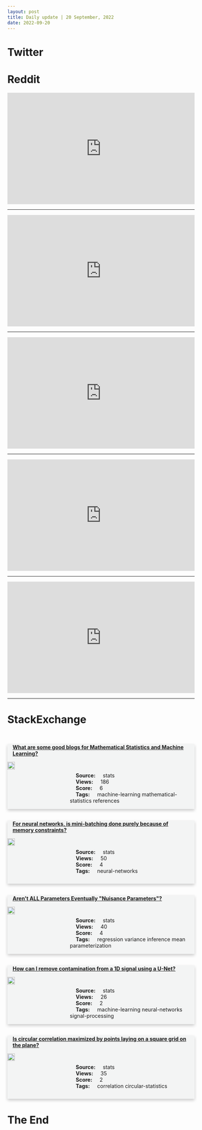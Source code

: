 ```yaml
---
layout: post
title: Daily update | 20 September, 2022
date: 2022-09-20
---
```


<script async src="https://platform.twitter.com/widgets.js" charset="utf-8"></script>


<script src='https://storage.ko-fi.com/cdn/scripts/overlay-widget.js'></script>
<script>
  kofiWidgetOverlay.draw('themldojo', {
    'type': 'floating-chat',
    'floating-chat.donateButton.text': 'Support me',
    'floating-chat.donateButton.background-color': '#f45d22',
    'floating-chat.donateButton.text-color': '#fff'
  });
</script>

# Twitter 

<blockquote class="twitter-tweet"><a href="https://twitter.com/bainesy4886/status/1571754132754821120"></a></blockquote>

<blockquote class="twitter-tweet"><a href="https://twitter.com/marktenenholtz/status/1571831488827752450"></a></blockquote>

<blockquote class="twitter-tweet"><a href="https://twitter.com/ChristophMolnar/status/1571844038491508736"></a></blockquote>

<blockquote class="twitter-tweet"><a href="https://twitter.com/denizyuret/status/1571732224520724481"></a></blockquote>

<blockquote class="twitter-tweet"><a href="https://twitter.com/JeffBooth/status/1571906971460304896"></a></blockquote>

<blockquote class="twitter-tweet"><a href="https://twitter.com/DeepLearningAI_/status/1571876773608161286"></a></blockquote>

<blockquote class="twitter-tweet"><a href="https://twitter.com/ylecun/status/1571734762267475971"></a></blockquote>

<blockquote class="twitter-tweet"><a href="https://twitter.com/PyTorch/status/1571955847193935872"></a></blockquote>

<blockquote class="twitter-tweet"><a href="https://twitter.com/MetaAI/status/1571921718930984960"></a></blockquote>

<blockquote class="twitter-tweet"><a href="https://twitter.com/fastdotai/status/1571663998524993536"></a></blockquote>

# Reddit 

<iframe id="reddit-embed" src="https://www.redditmedia.com/r/datascience/comments/xhzse8/hi_im_a_high_school_student_trying_to_analyze?ref_source=embed&amp;ref=share&amp;embed=true" sandbox="allow-scripts allow-same-origin allow-popups" style="border: none;" height="300" width="100%" scrolling="yes"></iframe>
<hr style="width:100%;text-align:left;margin-left:0">
<iframe id="reddit-embed" src="https://www.redditmedia.com/r/datascience/comments/xiecv6/even_linear_regression_is_ai_hold_my_beer_a?ref_source=embed&amp;ref=share&amp;embed=true" sandbox="allow-scripts allow-same-origin allow-popups" style="border: none;" height="300" width="100%" scrolling="yes"></iframe>
<hr style="width:100%;text-align:left;margin-left:0">
<iframe id="reddit-embed" src="https://www.redditmedia.com/r/MachineLearning/comments/xigljx/p_i_resurrected_ugly_sonic_with_stable_diffusion?ref_source=embed&amp;ref=share&amp;embed=true" sandbox="allow-scripts allow-same-origin allow-popups" style="border: none;" height="300" width="100%" scrolling="yes"></iframe>
<hr style="width:100%;text-align:left;margin-left:0">
<iframe id="reddit-embed" src="https://www.redditmedia.com/r/MachineLearning/comments/xicg5l/d_yannic_kilchers_ml_news_youtube_episode?ref_source=embed&amp;ref=share&amp;embed=true" sandbox="allow-scripts allow-same-origin allow-popups" style="border: none;" height="300" width="100%" scrolling="yes"></iframe>
<hr style="width:100%;text-align:left;margin-left:0">
<iframe id="reddit-embed" src="https://www.redditmedia.com/r/dataengineering/comments/xijit6/overwhelmed_by_sheer_amount_of_resources?ref_source=embed&amp;ref=share&amp;embed=true" sandbox="allow-scripts allow-same-origin allow-popups" style="border: none;" height="300" width="100%" scrolling="yes"></iframe>
<hr style="width:100%;text-align:left;margin-left:0">

<style>
.card {
box-shadow: 0 4px 8px 0 rgba(0,0,0,0.2);
transition: 0.3s;
width: 100%;
background-color: #F3F4F4;
}
p{
    margin-left:  3em;
    padding-top: 1em;
}
.part2{
    display: grid;
    grid-template-columns: 1fr 3fr;
}
h4{
    margin: 1em;
}

.card:hover {
box-shadow: 0 8px 16px 0 rgba(0,0,0,0.2);
}
b {
padding: 2px 16px;
}
</style>
  
# StackExchange 


  <br>
  <div class="card">
  <h4><a href='https://stats.stackexchange.com/questions/589262/what-are-some-good-blogs-for-mathematical-statistics-and-machine-learning'>What are some good blogs for Mathematical Statistics and Machine Learning?</a></h4> 
  <div class="part2">
      <img src="https://cdn.sstatic.net/Sites/stats/Img/apple-touch-icon@2.png?v=344f57aa10cc" alt="Img missing!" style="width:40%">
      <p><b>Source:</b> stats<br><b>Views:</b> 186<br><b>Score:</b> 6<br><b>Tags:</b> <span class="badge badge-dark">machine-learning</span> <span class="badge badge-dark">mathematical-statistics</span> <span class="badge badge-dark">references</span></p> 
  </div>
  </div>
      
  <br>
  <div class="card">
  <h4><a href='https://stats.stackexchange.com/questions/589298/for-neural-networks-is-mini-batching-done-purely-because-of-memory-constraints'>For neural networks, is mini-batching done purely because of memory constraints?</a></h4> 
  <div class="part2">
      <img src="https://cdn.sstatic.net/Sites/stats/Img/apple-touch-icon@2.png?v=344f57aa10cc" alt="Img missing!" style="width:40%">
      <p><b>Source:</b> stats<br><b>Views:</b> 50<br><b>Score:</b> 4<br><b>Tags:</b> <span class="badge badge-dark">neural-networks</span></p> 
  </div>
  </div>
      
  <br>
  <div class="card">
  <h4><a href='https://stats.stackexchange.com/questions/589330/arent-all-parameters-eventually-nuisance-parameters'>Aren&#39;t ALL Parameters Eventually &quot;Nuisance Parameters&quot;?</a></h4> 
  <div class="part2">
      <img src="https://cdn.sstatic.net/Sites/stats/Img/apple-touch-icon@2.png?v=344f57aa10cc" alt="Img missing!" style="width:40%">
      <p><b>Source:</b> stats<br><b>Views:</b> 40<br><b>Score:</b> 4<br><b>Tags:</b> <span class="badge badge-dark">regression</span> <span class="badge badge-dark">variance</span> <span class="badge badge-dark">inference</span> <span class="badge badge-dark">mean</span> <span class="badge badge-dark">parameterization</span></p> 
  </div>
  </div>
      
  <br>
  <div class="card">
  <h4><a href='https://stats.stackexchange.com/questions/589236/how-can-i-remove-contamination-from-a-1d-signal-using-a-u-net'>How can I remove contamination from a 1D signal using a U-Net?</a></h4> 
  <div class="part2">
      <img src="https://cdn.sstatic.net/Sites/stats/Img/apple-touch-icon@2.png?v=344f57aa10cc" alt="Img missing!" style="width:40%">
      <p><b>Source:</b> stats<br><b>Views:</b> 26<br><b>Score:</b> 2<br><b>Tags:</b> <span class="badge badge-dark">machine-learning</span> <span class="badge badge-dark">neural-networks</span> <span class="badge badge-dark">signal-processing</span></p> 
  </div>
  </div>
      
  <br>
  <div class="card">
  <h4><a href='https://stats.stackexchange.com/questions/589247/is-circular-correlation-maximized-by-points-laying-on-a-square-grid-on-the-plane'>Is circular correlation maximized by points laying on a square grid on the plane?</a></h4> 
  <div class="part2">
      <img src="https://cdn.sstatic.net/Sites/stats/Img/apple-touch-icon@2.png?v=344f57aa10cc" alt="Img missing!" style="width:40%">
      <p><b>Source:</b> stats<br><b>Views:</b> 35<br><b>Score:</b> 2<br><b>Tags:</b> <span class="badge badge-dark">correlation</span> <span class="badge badge-dark">circular-statistics</span></p> 
  </div>
  </div>
      
# The End